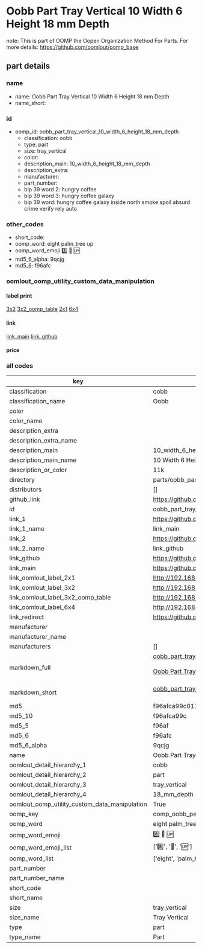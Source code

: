 # Oobb Part Tray Vertical 10 Width 6 Height 18 mm Depth  

note: This is part of OOMP the Oopen Organization Method For Parts. For more details: https://github.com/oomlout/oomp_base

##  part details
  







### name
* name: Oobb Part Tray Vertical 10 Width 6 Height 18 mm Depth
* name_short: 
### id
* oomp_id: oobb_part_tray_vertical_10_width_6_height_18_mm_depth
  * classification: oobb
  * type: part
  * size: tray_vertical
  * color: 
  * description_main: 10_width_6_height_18_mm_depth
  * description_extra: 
  * manufacturer: 
  * part_number: 
  * bip 39 word 2: hungry coffee
  * bip 39 word 3: hungry coffee galaxy
  * bip 39 word: hungry coffee galaxy inside north smoke spoil absurd crime verify rely auto

### other_codes
* short_code: 
* oomp_word: eight palm_tree up
* oomp_word_emoji :eight: :palm_tree: :up:
* md5_6_alpha: 9qcjg
* md5_6: f96afc






### oomlout_oomp_utility_custom_data_manipulation
#### label print
[3x2](http://192.168.1.245:1112/?label=oomp%209qcjg)
[3x2_oomp_table](http://192.168.1.108:1112/?label=oomp%209qcjg)
[2x1](http://192.168.1.242:1112/?label=oomp%209qcjg)
[6x4](http://192.168.1.55:1112/?label=oomp%209qcjg)    

#### link

[link_main](https://github.com/oomlout/oomlout_oomp_version_1_messy/tree/main/parts/oobb_part_tray_vertical_10_width_6_height_18_mm_depth) [link_github](https://github.com/oomlout/oomlout_oomp_version_1_messy/tree/main/parts/oobb_part_tray_vertical_10_width_6_height_18_mm_depth)                             

#### price







### all codes 
| key | value |  
| --- | --- |  
| classification | oobb |  
| classification_name | Oobb |  
| color |  |  
| color_name |  |  
| description_extra |  |  
| description_extra_name |  |  
| description_main | 10_width_6_height_18_mm_depth |  
| description_main_name | 10 Width 6 Height 18 mm Depth |  
| description_or_color | 11k |  
| directory | parts/oobb_part_tray_vertical_10_width_6_height_18_mm_depth |  
| distributors | [] |  
| github_link | https://github.com/oomlout/oomlout_oomp_part_src/tree/main/parts/oobb_part_tray_vertical_10_width_6_height_18_mm_depth |  
| id | oobb_part_tray_vertical_10_width_6_height_18_mm_depth |  
| link_1 | https://github.com/oomlout/oomlout_oomp_version_1_messy/tree/main/parts/oobb_part_tray_vertical_10_width_6_height_18_mm_depth |  
| link_1_name | link_main |  
| link_2 | https://github.com/oomlout/oomlout_oomp_version_1_messy/tree/main/parts/oobb_part_tray_vertical_10_width_6_height_18_mm_depth |  
| link_2_name | link_github |  
| link_github | https://github.com/oomlout/oomlout_oomp_version_1_messy/tree/main/parts/oobb_part_tray_vertical_10_width_6_height_18_mm_depth |  
| link_main | https://github.com/oomlout/oomlout_oomp_version_1_messy/tree/main/parts/oobb_part_tray_vertical_10_width_6_height_18_mm_depth |  
| link_oomlout_label_2x1 | http://192.168.1.242:1112/?label=oomp%209qcjg |  
| link_oomlout_label_3x2 | http://192.168.1.245:1112/?label=oomp%209qcjg |  
| link_oomlout_label_3x2_oomp_table | http://192.168.1.108:1112/?label=oomp%209qcjg |  
| link_oomlout_label_6x4 | http://192.168.1.55:1112/?label=oomp%209qcjg |  
| link_redirect | https://github.com/oomlout/oomlout_oomp_version_1_messy/tree/main/parts/oobb_part_tray_vertical_10_width_6_height_18_mm_depth |  
| manufacturer |  |  
| manufacturer_name |  |  
| manufacturers | [] |  
| markdown_full | [oobb_part_tray_vertical_10_width_6_height_18_mm_depth](none)<br>[](none)<br>[Oobb Part Tray Vertical 10 Width 6 Height 18 Mm Depth](none)<br><br> |  
| markdown_short | [oobb_part_tray_vertical_10_width_6_height_18_mm_depth](none)<br><br> |  
| md5 | f96afca99c011a4b334b2752bdcb4b7a |  
| md5_10 | f96afca99c |  
| md5_5 | f96af |  
| md5_6 | f96afc |  
| md5_6_alpha | 9qcjg |  
| name | Oobb Part Tray Vertical 10 Width 6 Height 18 mm Depth |  
| oomlout_detail_hierarchy_1 | oobb |  
| oomlout_detail_hierarchy_2 | part |  
| oomlout_detail_hierarchy_3 | tray_vertical |  
| oomlout_detail_hierarchy_4 | 18_mm_depth |  
| oomlout_oomp_utility_custom_data_manipulation | True |  
| oomp_key | oomp_oobb_part_tray_vertical_10_width_6_height_18_mm_depth |  
| oomp_word | eight palm_tree up |  
| oomp_word_emoji | :eight: :palm_tree: :up: |  
| oomp_word_emoji_list | [':eight:', ':palm_tree:', ':up:'] |  
| oomp_word_list | ['eight', 'palm_tree', 'up'] |  
| part_number |  |  
| part_number_name |  |  
| short_code |  |  
| short_name |  |  
| size | tray_vertical |  
| size_name | Tray Vertical |  
| type | part |  
| type_name | Part |  
